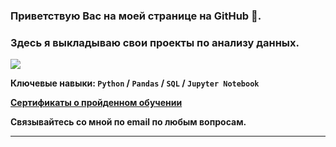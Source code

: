 ### Приветствую Вас на моей странице на GitHub 👋.
### Здесь я выкладываю свои проекты по анализу данных.

![](https://komarev.com/ghpvc/?username=AleksandrAntonov7&color=brightgreen)

**Ключевые навыки: `Python` / `Pandas` / `SQL` / `Jupyter Notebook`**


**[Сертификаты о пройденном обучении](https://github.com/AleksandrAntonov7/Certificates#certificates-of-completion-of-training)** 


**Связывайтесь со мной по email по любым вопросам.**

** **

<!--
I’m currently learning at Yandex.Practicum for Data Analyst and also I'm looking for a job as Data Analyst.
**AleksandrAntonov7/AleksandrAntonov7** is a ✨ _special_ ✨ repository because its `README.md` (this file) appears on your GitHub profile.

Here are some ideas to get you started:

- 🔭 I’m currently working on ...
- 🌱 I’m currently learning ...
- 👯 I’m looking to collaborate on ...
- 🤔 I’m looking for help with ...
- 💬 Ask me about ...
- 📫 How to reach me: ...
- 😄 Pronouns: ...
- ⚡ Fun fact: ...
-->
